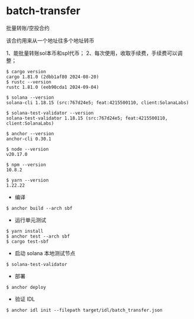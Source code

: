 # batch-transfer

批量转账/空投合约

该合约用来从一个地址往多个地址转币

1、能批量转账sol本币和spl代币；
2、每次使用，收取手续费，手续费可以调整；

```shell
$ cargo version
cargo 1.81.0 (2dbb1af80 2024-08-20)
$ rustc --version
rustc 1.81.0 (eeb90cda1 2024-09-04)
```

```shell
$ solana --version
solana-cli 1.18.15 (src:767d24e5; feat:4215500110, client:SolanaLabs)
```

```shell
$ solana-test-validator --version
solana-test-validator 1.18.15 (src:767d24e5; feat:4215500110, client:SolanaLabs)
```

```shell
$ anchor --version   
anchor-cli 0.30.1
```

```shell
$ node --version
v20.17.0
```

```shell
$ npm --version
10.8.2
```

```shell
$ yarn --version
1.22.22
```

* 编译

```shell
$ anchor build --arch sbf
```

* 运行单元测试

```shell
$ yarn install
$ anchor test --arch sbf
$ cargo test-sbf
```

* 启动 solana 本地测试节点

```shell
$ solana-test-validator
```

* 部署

```shell
$ anchor deploy
```

* 验证 IDL

```shell
$ anchor idl init --filepath target/idl/batch_transfer.json
```
